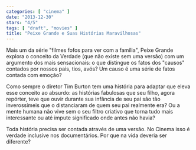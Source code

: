 ```yaml
---
categories: [ "cinema" ]
date: "2013-12-30"
stars: "4/5"
tags: [ "draft", "movies" ]
title: "Peixe Grande e Suas Histórias Maravilhosas"
---
```

Mais um da série "filmes fofos para ver com a família", Peixe Grande
explora o conceito da Verdade (que não existe sem uma versão) com um
argumento dos mais sensacionais: o que distingue os fatos dos "causos"
contados por nossos pais, tios, avós? Um causo é uma série de fatos
contada com emoção?

Como sempre o diretor Tim Burton tem uma história para adaptar que
eleva esse conceito ao absurdo: as histórias fabulosas que seu filho,
agora repórter, teve que ouvir durante sua infância de seu pai são
tão inverossímeis que o distanciaram de quem seu pai realmente era? Ou
a mente humana não vive sem o seu filtro criativo que torna tudo mais
interessante ou até impute significado onde antes não havia?

Toda história precisa ser contada através de uma versão. No Cinema
isso é verdade inclusive nos documentários. Por que na vida deveria
ser diferente?

